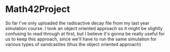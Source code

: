 # Math42Project

So far I've only uploaded the radioactive decay file from my last year simulation course. I took an object oriented approach so it might be slightly confusing to read through at first, but I believe it's gonna be really useful for us to keep this approach, since we'll have to run the same simulation for various types of sandcastles (thus the object oriented approach)
